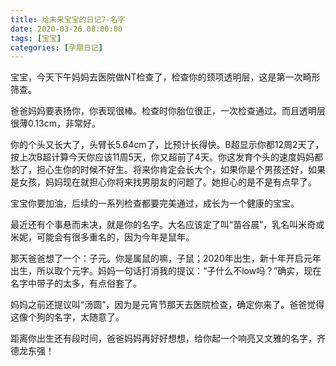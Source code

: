 ```yaml
---
title: 给未来宝宝的日记7-名字
date: 2020-03-26 08:00:00
tags: [宝宝]
categories: [孕期日记]
---
```


宝宝，今天下午妈妈去医院做NT检查了，检查你的颈项透明层，这是第一次畸形筛查。

<!--more-->

爸爸妈妈要表扬你，你表现很棒。检查时你胎位很正，一次检查通过。而且透明层很薄0.13cm，非常好。

你的个头又长大了，头臂长5.64cm了，比预计长得快。B超显示你都12周2天了，按上次B超计算今天你应该11周5天，你又超前了4天。你这发育个头的速度妈妈都愁了，担心生你的时候不好生。将来你肯定会长大个，如果你是个男孩还好，如果是女孩，妈妈现在就担心你将来找男朋友的问题了。她担心的是不是有点早了。

宝宝你要加油，后续的一系列检查都要完美通过，成长为一个健康的宝宝。

最近还有个事悬而未决，就是你的名字。大名应该定了叫“苗谷晨”，乳名叫米奇或米妮，可能会有很多重名的，因为今年是鼠年。

那天爸爸想了一个：子元。你是属鼠的嘛，子鼠；2020年出生，新十年开启元年出生，所以取个元字。妈妈一句话打消我的提议：“子什么不low吗？”确实，现在名字中带子的太多，有点俗套了。

妈妈之前还提议叫“汤圆”，因为是元宵节那天去医院检查，确定你来了。爸爸觉得这像个狗的名字，太随意了。

距离你出生还有段时间，爸爸妈妈再好好想想，给你起一个响亮又文雅的名字，齐德龙东强！